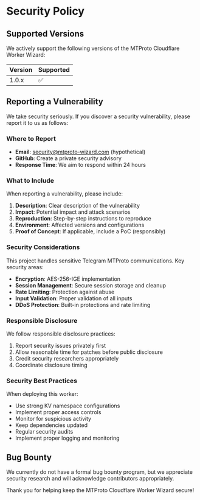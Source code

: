 # Security Policy

## Supported Versions

We actively support the following versions of the MTProto Cloudflare Worker Wizard:

| Version | Supported          |
| ------- | ------------------ |
| 1.0.x   | :white_check_mark: |

## Reporting a Vulnerability

We take security seriously. If you discover a security vulnerability, please report it to us as follows:

### Where to Report

- **Email**: security@mtproto-wizard.com (hypothetical)
- **GitHub**: Create a private security advisory
- **Response Time**: We aim to respond within 24 hours

### What to Include

When reporting a vulnerability, please include:

1. **Description**: Clear description of the vulnerability
2. **Impact**: Potential impact and attack scenarios
3. **Reproduction**: Step-by-step instructions to reproduce
4. **Environment**: Affected versions and configurations
5. **Proof of Concept**: If applicable, include a PoC (responsibly)

### Security Considerations

This project handles sensitive Telegram MTProto communications. Key security areas:

- **Encryption**: AES-256-IGE implementation
- **Session Management**: Secure session storage and cleanup
- **Rate Limiting**: Protection against abuse
- **Input Validation**: Proper validation of all inputs
- **DDoS Protection**: Built-in protections and rate limiting

### Responsible Disclosure

We follow responsible disclosure practices:

1. Report security issues privately first
2. Allow reasonable time for patches before public disclosure
3. Credit security researchers appropriately
4. Coordinate disclosure timing

### Security Best Practices

When deploying this worker:

- Use strong KV namespace configurations
- Implement proper access controls
- Monitor for suspicious activity
- Keep dependencies updated
- Regular security audits
- Implement proper logging and monitoring

## Bug Bounty

We currently do not have a formal bug bounty program, but we appreciate security research and will acknowledge contributors appropriately.

Thank you for helping keep the MTProto Cloudflare Worker Wizard secure!